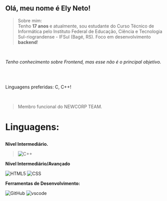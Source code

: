<p align="left"> 
   <section id = section-nome >
      <h1>Olá, meu nome é <strong>Ely Neto!</strong></n2>
   </section>
   
</p>


> Sobre mim: <br> Tenho <strong> 17 anos </strong> e atualmente, sou estudante do Curso Técnico de Informática pelo Instituto Federal de Educação, Ciência e Tecnologia Sul-riograndense - IFSul (Bagé, RS). Foco em desenvolvimento <strong> backend</strong>!<br>

  <br>

_Tenho conhecimento sobre Frontend, mas esse não é o principal objetivo._

  <br>
  <br>

Linguagens preferidas: C, C++!

  <br>

> Membro funcional do NEWCORP TEAM.

 <h1>

**Linguagens:**

 </h1>

 <p><strong>Nível Intermediário.</strong></p>

<p>

   >![C++](https://img.shields.io/badge/C%2B%2B-00599C?style=for-the-badge&logo=c%2B%2B&logoColor=white)
   <p><strong>Nível Intermediário/Avançado</strong></p>

   ![HTML5](https://img.shields.io/badge/HTML5-E34F26?style=for-the-badge&logo=html5&logoColor=white)
   ![CSS](https://img.shields.io/badge/CSS-239120?style=for-the-badge&logo=css3&logoColor=white)

</p>

**Ferramentas de Desenvolvimento:**

![GitHub](https://img.shields.io/badge/GitHub-000000?style=for-the-badge&logo=github&logoColor=white)
![vscode](https://img.shields.io/badge/Visual_Studio_Code-0078D4?style=for-the-badge&logo=visual%20studio%20code&logoColor=white)
